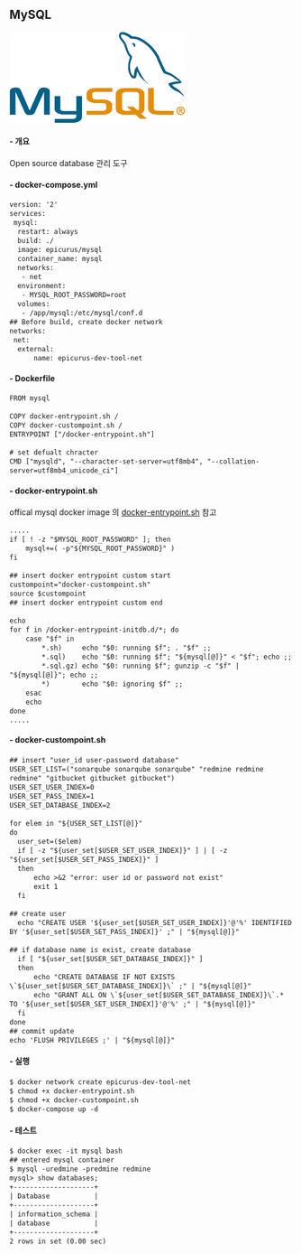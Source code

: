 MySQL
------
![MySQL Logo](images/logo.png)
#### - 개요
Open source database 관리 도구

#### - docker-compose.yml
```
version: '2'
services:
 mysql:
  restart: always
  build: ./
  image: epicurus/mysql
  container_name: mysql
  networks:
   - net
  environment:
   - MYSQL_ROOT_PASSWORD=root
  volumes:
   - /app/mysql:/etc/mysql/conf.d
## Before build, create docker network
networks:
 net:
  external:
      name: epicurus-dev-tool-net
```

#### - Dockerfile
```
FROM mysql

COPY docker-entrypoint.sh /
COPY docker-custompoint.sh /
ENTRYPOINT ["/docker-entrypoint.sh"]

# set defualt chracter
CMD ["mysqld", "--character-set-server=utf8mb4", "--collation-server=utf8mb4_unicode_ci"]
```

#### - docker-entrypoint.sh
offical mysql docker image 의 [docker-entrypoint.sh][9b30f795] 참고

[9b30f795]: https://github.com/docker-library/mysql/blob/eeb0c33dfcad3db46a0dfb24c352d2a1601c7667/8.0/docker-entrypoint.sh "mysql official docker-entrypoint.sh"

```
.....
if [ ! -z "$MYSQL_ROOT_PASSWORD" ]; then
    mysql+=( -p"${MYSQL_ROOT_PASSWORD}" )
fi

## insert docker entrypoint custom start
custompoint="docker-custompoint.sh"
source $custompoint
## insert docker entrypoint custom end

echo
for f in /docker-entrypoint-initdb.d/*; do
    case "$f" in
        *.sh)     echo "$0: running $f"; . "$f" ;;
        *.sql)    echo "$0: running $f"; "${mysql[@]}" < "$f"; echo ;;
        *.sql.gz) echo "$0: running $f"; gunzip -c "$f" | "${mysql[@]}"; echo ;;
        *)        echo "$0: ignoring $f" ;;
    esac
    echo
done
.....
```

#### - docker-custompoint.sh
```
## insert "user_id user-password database"
USER_SET_LIST=("sonarqube sonarqube sonarqube" "redmine redmine redmine" "gitbucket gitbucket gitbucket")
USER_SET_USER_INDEX=0
USER_SET_PASS_INDEX=1
USER_SET_DATABASE_INDEX=2

for elem in "${USER_SET_LIST[@]}"
do
  user_set=($elem)
  if [ -z "${user_set[$USER_SET_USER_INDEX]}" ] | [ -z "${user_set[$USER_SET_PASS_INDEX]}" ]
  then
      echo >&2 "error: user id or password not exist"
      exit 1
  fi

## create user
  echo "CREATE USER '${user_set[$USER_SET_USER_INDEX]}'@'%' IDENTIFIED BY '${user_set[$USER_SET_PASS_INDEX]}' ;" | "${mysql[@]}"

## if database name is exist, create database
  if [ "${user_set[$USER_SET_DATABASE_INDEX]}" ]
  then
      echo "CREATE DATABASE IF NOT EXISTS \`${user_set[$USER_SET_DATABASE_INDEX]}\` ;" | "${mysql[@]}"
      echo "GRANT ALL ON \`${user_set[$USER_SET_DATABASE_INDEX]}\`.* TO '${user_set[$USER_SET_USER_INDEX]}'@'%' ;" | "${mysql[@]}"
  fi
done
## commit update
echo 'FLUSH PRIVILEGES ;' | "${mysql[@]}"
```

#### - 실행
```
$ docker network create epicurus-dev-tool-net
$ chmod +x docker-entrypoint.sh
$ chmod +x docker-custompoint.sh
$ docker-compose up -d
```

#### - 테스트
```
$ docker exec -it mysql bash
## entered mysql container
$ mysql -uredmine -predmine redmine
mysql> show databases;
+--------------------+
| Database           |
+--------------------+
| information_schema |
| database           |
+--------------------+
2 rows in set (0.00 sec)
```
